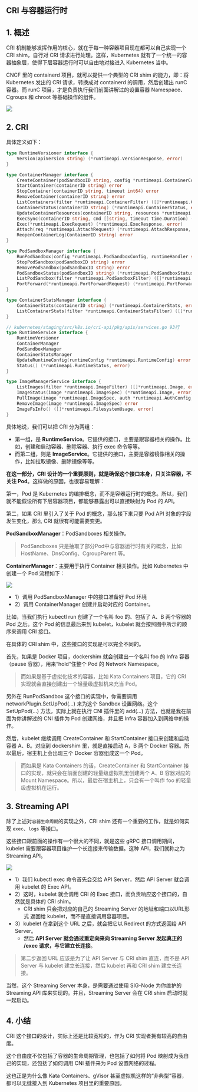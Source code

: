 ## CRI 与容器运行时

## 1.  概述

CRI 机制能够发挥作用的核心，就在于每一种容器项目现在都可以自己实现一个 CRI shim，自行对 CRI 请求进行处理。这样，Kubernetes 就有了一个统一的容器抽象层，使得下层容器运行时可以自由地对接进入 Kubernetes 当中。

CNCF 里的 containerd 项目，就可以提供一个典型的 CRI shim 的能力，即：将 Kubernetes 发出的 CRI 请求，转换成对 containerd 的调用，然后创建出 runC 容器。而 runC 项目，才是负责执行我们前面讲解过的设置容器 Namespace、Cgroups 和 chroot 等基础操作的组件。

![](assets/cri-runc.png)

## 2. CRI

具体定义如下：

```go
type RuntimeVersioner interface {
	Version(apiVersion string) (*runtimeapi.VersionResponse, error)
}

type ContainerManager interface {
	CreateContainer(podSandboxID string, config *runtimeapi.ContainerConfig, sandboxConfig *runtimeapi.PodSandboxConfig) (string, error)
	StartContainer(containerID string) error
	StopContainer(containerID string, timeout int64) error
	RemoveContainer(containerID string) error
	ListContainers(filter *runtimeapi.ContainerFilter) ([]*runtimeapi.Container, error)
	ContainerStatus(containerID string) (*runtimeapi.ContainerStatus, error)
	UpdateContainerResources(containerID string, resources *runtimeapi.LinuxContainerResources) error
	ExecSync(containerID string, cmd []string, timeout time.Duration) (stdout []byte, stderr []byte, err error)
	Exec(*runtimeapi.ExecRequest) (*runtimeapi.ExecResponse, error)
	Attach(req *runtimeapi.AttachRequest) (*runtimeapi.AttachResponse, error)
	ReopenContainerLog(ContainerID string) error
}

type PodSandboxManager interface {
	RunPodSandbox(config *runtimeapi.PodSandboxConfig, runtimeHandler string) (string, error)
	StopPodSandbox(podSandboxID string) error
	RemovePodSandbox(podSandboxID string) error
	PodSandboxStatus(podSandboxID string) (*runtimeapi.PodSandboxStatus, error)
	ListPodSandbox(filter *runtimeapi.PodSandboxFilter) ([]*runtimeapi.PodSandbox, error)
	PortForward(*runtimeapi.PortForwardRequest) (*runtimeapi.PortForwardResponse, error)
}

type ContainerStatsManager interface {
	ContainerStats(containerID string) (*runtimeapi.ContainerStats, error)
	ListContainerStats(filter *runtimeapi.ContainerStatsFilter) ([]*runtimeapi.ContainerStats, error)
}

// kubernetes/staging/src/k8s.io/cri-api/pkg/apis/services.go 93行
type RuntimeService interface {
	RuntimeVersioner
	ContainerManager
	PodSandboxManager
	ContainerStatsManager
	UpdateRuntimeConfig(runtimeConfig *runtimeapi.RuntimeConfig) error
	Status() (*runtimeapi.RuntimeStatus, error)
}

type ImageManagerService interface {
	ListImages(filter *runtimeapi.ImageFilter) ([]*runtimeapi.Image, error)
	ImageStatus(image *runtimeapi.ImageSpec) (*runtimeapi.Image, error)
	PullImage(image *runtimeapi.ImageSpec, auth *runtimeapi.AuthConfig, podSandboxConfig *runtimeapi.PodSandboxConfig) (string, error)
	RemoveImage(image *runtimeapi.ImageSpec) error
	ImageFsInfo() ([]*runtimeapi.FilesystemUsage, error)
}
```

具体地说，我们可以把 CRI 分为两组：

* 第一组，是 **RuntimeService**。它提供的接口，主要是跟容器相关的操作。比如，创建和启动容器、删除容器、执行 exec 命令等等。
* 而第二组，则是 **ImageService**。它提供的接口，主要是容器镜像相关的操作，比如拉取镜像、删除镜像等等。

**在这一部分，CRI 设计的一个重要原则，就是确保这个接口本身，只关注容器，不关注 Pod**。这样做的原因，也很容易理解：

第一，Pod 是 Kubernetes 的编排概念，而不是容器运行时的概念。所以，我们就不能假设所有下层容器项目，都能够暴露出可以直接映射为 Pod 的 API。

第二，如果 CRI 里引入了关于 Pod 的概念，那么接下来只要 Pod API 对象的字段发生变化，那么 CRI 就很有可能需要变更。

**PodSandboxManager**：PodSandboxes 相关操作。

> PodSandboxes 只是抽取了部分Pod中与容器运行时有关的概念，比如 HostName、DnsConfig、CgroupParent 等。

**ContainerManager**：主要用于执行 Container 相关操作。比如 Kubernetes 中创建一个 Pod 流程如下：

![](assets/cri-run.png)



* 1）调用 PodSandboxManager 中的接口准备好 Pod 环境
* 2）调用 ContainerManager 创建并启动对应的 Container。



比如，当我们执行 kubectl run 创建了一个名叫 foo 的、包括了 A、B 两个容器的 Pod 之后。这个 Pod 的信息最后来到 kubelet，kubelet 就会按照图中所示的顺序来调用 CRI 接口。

在具体的 CRI shim 中，这些接口的实现是可以完全不同的。

首先，如果是 Docker 项目，dockershim 就会创建出一个名叫 foo 的 Infra 容器（pause 容器），用来“hold”住整个 Pod 的 Network Namespace。

> 而如果是基于虚拟化技术的容器，比如 Kata Containers 项目，它的 CRI 实现就会直接创建出一个轻量级虚拟机来充当 Pod。

另外在 RunPodSandbox 这个接口的实现中，你需要调用 networkPlugin.SetUpPod(…) 来为这个 Sandbox 设置网络。这个 SetUpPod(…) 方法，实际上就在执行 CNI 插件里的 add(…) 方法，也就是我在前面为你讲解过的 CNI 插件为 Pod 创建网络，并且把 Infra 容器加入到网络中的操作。

然后，kubelet 继续调用 CreateContainer 和 StartContainer 接口来创建和启动容器 A、B。对应到 dockershim 里，就是直接启动 A，B 两个 Docker 容器。所以最后，宿主机上会出现三个 Docker 容器组成这一个 Pod。

> 而如果是 Kata Containers 的话，CreateContainer 和 StartContainer 接口的实现，就只会在前面创建的轻量级虚拟机里创建两个 A、B 容器对应的 Mount Namespace。所以，最后在宿主机上，只会有一个叫作 foo 的轻量级虚拟机在运行。



## 3. Streaming API

除了上述对`容器生命周期`的实现之外，CRI shim 还有一个重要的工作，就是如何实现 `exec`、`logs` 等接口。

这些接口跟前面的操作有一个很大的不同，就是这些 gRPC 接口调用期间，kubelet 需要跟容器项目维护一个长连接来传输数据。这种 API，我们就称之为 Streaming API。

![](assets/cri-streaming-api.png)

* 1）我们  kubectl exec 命令首先会交给 API Server，然后 API Server 就会调用 kubelet 的 Exec API。
* 2）这时，kubelet 就会调用 CRI 的 Exec 接口，而负责响应这个接口的，自然就是具体的 CRI shim。
  * CRI shim 只会把对应的自己的 Streaming Server 的地址和端口以URL形式 返回给 kubelet，而不是直接调用容器项目。
* 3）kubelet 在拿到这个 URL 之后，就会把它以 Redirect 的方式返回给 API Server。
  * 然后 **API Server 就会通过重定向来向 Streaming Server 发起真正的 /exec 请求，与它建立长连接**。

> 第二步返回 URL 应该是为了让 API Server 与 CRI shim 直连，而不是 API Server 与 kubelet 建立长连接，然后 kubelet 再和 CRI shim 建立长连接。

当然，这个 Streaming Server 本身，是需要通过使用 SIG-Node 为你维护的 Streaming API 库来实现的。并且，Streaming Server 会在 CRI shim 启动时就一起启动。



## 4. 小结

CRI 这个接口的设计，实际上还是比较宽松的，作为 CRI 实现者拥有较高的自由度。

这个自由度不仅包括了容器的生命周期管理，也包括了如何将 Pod 映射成为我自己的实现，还包括了如何调用 CNI 插件来为 Pod 设置网络的过程。

这也正是为什么像 Kata Containers、gVisor 甚至虚拟机这样的“非典型”容器，都可以无缝接入到 Kubernetes 项目里的重要原因。

